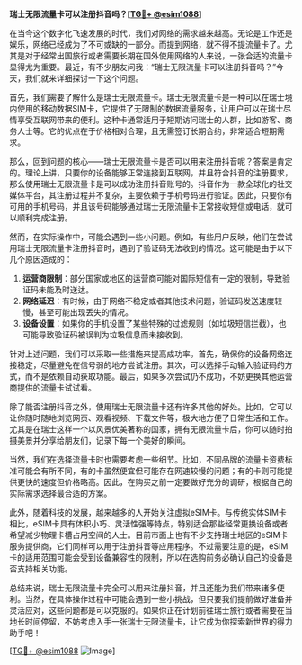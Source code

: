 **瑞士无限流量卡可以注册抖音吗？[[TG💪+ @esim1088](https://t.me/s/esim1088)]**

在当今这个数字化飞速发展的时代，我们对网络的需求越来越高。无论是工作还是娱乐，网络已经成为了不可或缺的一部分。而提到网络，就不得不提流量卡了。尤其是对于经常出国旅行或者需要长期在国外使用网络的人来说，一张合适的流量卡显得尤为重要。最近，有不少朋友问我：“瑞士无限流量卡可以注册抖音吗？”今天，我们就来详细探讨一下这个问题。

首先，我们需要了解什么是瑞士无限流量卡。瑞士无限流量卡是一种可以在瑞士境内使用的移动数据SIM卡，它提供了无限制的数据流量服务，让用户可以在瑞士尽情享受互联网带来的便利。这种卡通常适用于短期访问瑞士的人群，比如游客、商务人士等。它的优点在于价格相对合理，且无需签订长期合约，非常适合短期需求。

那么，回到问题的核心——瑞士无限流量卡是否可以用来注册抖音呢？答案是肯定的。理论上讲，只要你的设备能够正常连接到互联网，并且符合抖音的注册要求，那么使用瑞士无限流量卡是可以成功注册抖音账号的。抖音作为一款全球化的社交媒体平台，其注册过程并不复杂，主要依赖于手机号码进行验证。因此，只要你有可用的手机号码，并且该号码能够通过瑞士无限流量卡正常接收短信或电话，就可以顺利完成注册。

然而，在实际操作中，可能会遇到一些小问题。例如，有些用户反映，他们在尝试用瑞士无限流量卡注册抖音时，遇到了验证码无法收到的情况。这可能是由于以下几个原因造成的：

1. **运营商限制**：部分国家或地区的运营商可能对国际短信有一定的限制，导致验证码未能及时送达。
2. **网络延迟**：有时候，由于网络不稳定或者其他技术问题，验证码发送速度较慢，甚至可能出现丢失的情况。
3. **设备设置**：如果你的手机设置了某些特殊的过滤规则（如垃圾短信拦截），也可能导致验证码被误判为垃圾信息而未接收到。

针对上述问题，我们可以采取一些措施来提高成功率。首先，确保你的设备网络连接稳定，尽量避免在信号弱的地方尝试注册。其次，可以选择手动输入验证码的方式，而不是依赖自动获取功能。最后，如果多次尝试仍不成功，不妨更换其他运营商提供的流量卡试试看。

除了能否注册抖音之外，使用瑞士无限流量卡还有许多其他的好处。比如，它可以让你随时随地浏览网页、观看视频、下载文件等，极大地方便了日常生活和工作。尤其是在瑞士这样一个以风景优美著称的国家，拥有无限流量卡后，你可以随时拍摄美景并分享给朋友们，记录下每一个美好的瞬间。

当然，我们在选择流量卡时也需要考虑一些细节。比如，不同品牌的流量卡资费标准可能会有所不同，有的卡虽然便宜但可能存在网速较慢的问题；有的卡则可能提供更快的速度但价格略高。因此，在购买之前一定要做好充分的调研，根据自己的实际需求选择最合适的方案。

此外，随着科技的发展，越来越多的人开始关注虚拟eSIM卡。与传统实体SIM卡相比，eSIM卡具有体积小巧、灵活性强等特点，特别适合那些经常更换设备或者希望减少物理卡槽占用空间的人士。目前市面上也有不少支持瑞士地区的eSIM卡服务提供商，它们同样可以用于注册抖音等应用程序。不过需要注意的是，eSIM卡的适用范围可能会受到设备兼容性的限制，所以在选购前务必确认自己的设备是否支持相关功能。

总结来说，瑞士无限流量卡完全可以用来注册抖音，并且还能为我们带来诸多便利。当然，在具体操作过程中可能会遇到一些小挑战，但只要我们提前做好准备并灵活应对，这些问题都是可以克服的。如果你正在计划前往瑞士旅行或者需要在当地长时间停留，不妨考虑入手一张瑞士无限流量卡，让它成为你探索新世界的得力助手吧！

[[TG💪+ @esim1088](https://t.me/s/esim1088) ![Image](https://i.postimg.cc/4NQfJmqS/Snipaste-2025-05-13-00-14-12.png)]